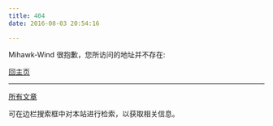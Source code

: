 ```yaml
---
title: 404
date: 2016-08-03 20:54:16

---
```

<style type="text/css"> .article-title { font-size: 2.1em; } strong a { color: #747474; } .share { display: none; } .player { margin-left: -10px; } .sign { text-align: right; font-style: italic; } #page-visit { display: none; } .center { text-align: center; height: 2.5em; font-weight: bold; } .search2 { height: 2.2em; font-size: 1em; width: 50%; margin: auto 24%; color: #727272; opacity: .6; border: 2px solid lightgray; } .search2:hover { opacity: 1; box-shadow: 0 0 10px rgba(0, 0, 0, 0.3) }; .article-entry hr { margin: 0; } .pic { text-align: center; margin: 0; } .pic br { display: none; } </style>
Mihawk-Wind
很抱歉，您所访问的地址并不存在:

<a href="http://smilesoul.cn/">回主页</a>

----
 <a href="http://smilesoul.cn/archives/">所有文章</a> 

可在边栏搜索框中对本站进行检索，以获取相关信息。